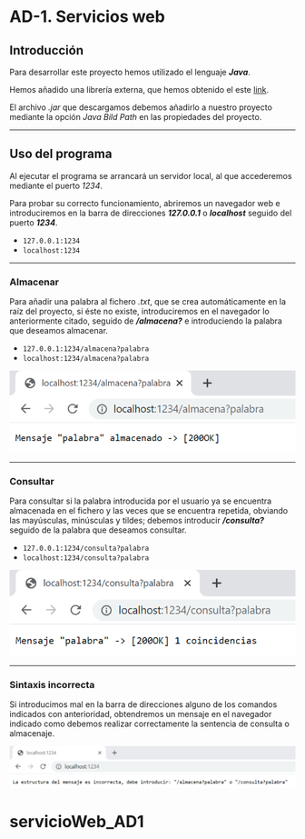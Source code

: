 # AD-1. Servicios web

## Introducción

Para desarrollar este proyecto hemos utilizado el lenguaje ***Java***.

Hemos añadido una librería externa, que hemos obtenido el este [link](http://www.java2s.com/Code/Jar/h/Downloadhttpserver061sourcesjar.htm).

El archivo _.jar_ que descargamos debemos añadirlo a nuestro proyecto mediante la opción _Java Bild Path_ en las propiedades del proyecto.

---

## Uso del programa

Al ejecutar el programa se arrancará un servidor local, al que accederemos mediante el puerto _1234_.

Para probar su correcto funcionamiento, abriremos un navegador web e introduciremos en la barra de direcciones ___127.0.0.1___ o ___localhost___ seguido del puerto ___1234___.

- `127.0.0.1:1234`
- `localhost:1234`

---

### Almacenar

Para añadir una palabra al fichero _.txt_, que se crea automáticamente en la raíz del proyecto, si éste no existe, introduciremos en el navegador lo anteriormente citado, seguido de ___/almacena?___ e introduciendo la palabra que deseamos almacenar.
 
- `127.0.0.1:1234/almacena?palabra`
- `localhost:1234/almacena?palabra`

![ejemplo de almacenar una palabra](https://github.com/rodrigoramil/ServicioWebAD1/blob/master/img/almacena.png)

---

### Consultar

Para consultar si la palabra introducida por el usuario ya se encuentra almacenada en el fichero y las veces que se encuentra repetida, obviando las mayúsculas, minúsculas y tildes; debemos introducir ___/consulta?___ seguido de la palabra que deseamos consultar.

- `127.0.0.1:1234/consulta?palabra`
- `localhost:1234/consulta?palabra`

![ejemplo de consultar una palabra](https://github.com/rodrigoramil/ServicioWebAD1/blob/master/img/consulta.png)

---

### Sintaxis incorrecta

Si introducimos mal en la barra de direcciones alguno de los comandos indicados con anterioridad, obtendremos un mensaje en el navegador indicado como debemos realizar correctamente la sentencia de consulta o almacenaje.

![ejemplo de estructura incorrecta](https://github.com/rodrigoramil/ServicioWebAD1/blob/master/img/estructuraIncorrecta.png)
# servicioWeb_AD1
